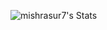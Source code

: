 
![mishrasur7's Stats](https://github-readme-stats.vercel.app/api?username=mishrasur7&&show_icons=true&hide_border=true&count_private=false)

